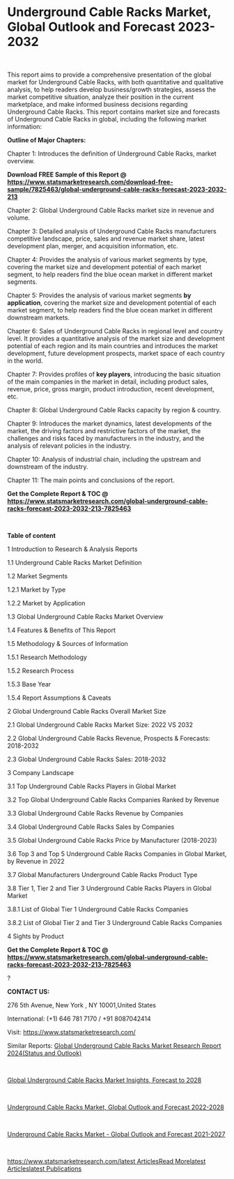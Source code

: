 <h1>Underground Cable Racks Market, Global Outlook and Forecast 2023-2032</h1><br/><p>This report aims to provide a comprehensive presentation of the global market for Underground Cable Racks, with both quantitative and qualitative analysis, to help readers develop business/growth strategies, assess the market competitive situation, analyze their position in the current marketplace, and make informed business decisions regarding Underground Cable Racks. This report contains market size and forecasts of Underground Cable Racks in global, including the following market information:</p>
 
 
 
 <p><strong>Outline of Major Chapters:</strong></p>
 
 
 
 <p>Chapter 1: Introduces the definition of Underground Cable Racks, market overview.</p>
 
 
 
 <p><strong>Download FREE Sample of this Report @ <a href="https://www.statsmarketresearch.com/download-free-sample/7825463/global-underground-cable-racks-forecast-2023-2032-213">https://www.statsmarketresearch.com/download-free-sample/7825463/global-underground-cable-racks-forecast-2023-2032-213</a></strong></p>
 
 
 
 <p>Chapter 2: Global Underground Cable Racks market size in revenue and volume.</p>
 
 
 
 <p>Chapter 3: Detailed analysis of Underground Cable Racks manufacturers competitive landscape, price, sales and revenue market share, latest development plan, merger, and acquisition information, etc.</p>
 
 
 
 <p>Chapter 4: Provides the analysis of various market segments by type, covering the market size and development potential of each market segment, to help readers find the blue ocean market in different market segments.</p>
 
 
 
 <p>Chapter 5: Provides the analysis of various market segments <strong>by application</strong>, covering the market size and development potential of each market segment, to help readers find the blue ocean market in different downstream markets.</p>
 
 
 
 <p>Chapter 6: Sales of Underground Cable Racks in regional level and country level. It provides a quantitative analysis of the market size and development potential of each region and its main countries and introduces the market development, future development prospects, market space of each country in the world.</p>
 
 
 
 <p>Chapter 7: Provides profiles of <strong>key players</strong>, introducing the basic situation of the main companies in the market in detail, including product sales, revenue, price, gross margin, product introduction, recent development, etc.</p>
 
 
 
 <p>Chapter 8: Global Underground Cable Racks capacity by region & country.</p>
 
 
 
 <p>Chapter 9: Introduces the market dynamics, latest developments of the market, the driving factors and restrictive factors of the market, the challenges and risks faced by manufacturers in the industry, and the analysis of relevant policies in the industry.</p>
 
 
 
 <p>Chapter 10: Analysis of industrial chain, including the upstream and downstream of the industry.</p>
 
 
 
 <p>Chapter 11: The main points and conclusions of the report.</p>
 
 
 
 <div><b>Get the Complete Report & TOC @ <a href="https://www.statsmarketresearch.com/global-underground-cable-racks-forecast-2023-2032-213-7825463">https://www.statsmarketresearch.com/global-underground-cable-racks-forecast-2023-2032-213-7825463</a></b></div>
 
 
 
 <p><br />
 
 <b>Table of content</b></p>
 
 
 
 <p>1 Introduction to Research & Analysis Reports<br />
 
 1.1 Underground Cable Racks Market Definition<br />
 
 1.2 Market Segments<br />
 
 1.2.1 Market by Type<br />
 
 1.2.2 Market by Application<br />
 
 1.3 Global Underground Cable Racks Market Overview<br />
 
 1.4 Features & Benefits of This Report<br />
 
 1.5 Methodology & Sources of Information<br />
 
 1.5.1 Research Methodology<br />
 
 1.5.2 Research Process<br />
 
 1.5.3 Base Year<br />
 
 1.5.4 Report Assumptions & Caveats<br />
 
 2 Global Underground Cable Racks Overall Market Size<br />
 
 2.1 Global Underground Cable Racks Market Size: 2022 VS 2032<br />
 
 2.2 Global Underground Cable Racks Revenue, Prospects & Forecasts: 2018-2032<br />
 
 2.3 Global Underground Cable Racks Sales: 2018-2032<br />
 
 3 Company Landscape<br />
 
 3.1 Top Underground Cable Racks Players in Global Market<br />
 
 3.2 Top Global Underground Cable Racks Companies Ranked by Revenue<br />
 
 3.3 Global Underground Cable Racks Revenue by Companies<br />
 
 3.4 Global Underground Cable Racks Sales by Companies<br />
 
 3.5 Global Underground Cable Racks Price by Manufacturer (2018-2023)<br />
 
 3.6 Top 3 and Top 5 Underground Cable Racks Companies in Global Market, by Revenue in 2022<br />
 
 3.7 Global Manufacturers Underground Cable Racks Product Type<br />
 
 3.8 Tier 1, Tier 2 and Tier 3 Underground Cable Racks Players in Global Market<br />
 
 3.8.1 List of Global Tier 1 Underground Cable Racks Companies<br />
 
 3.8.2 List of Global Tier 2 and Tier 3 Underground Cable Racks Companies<br />
 
 4 Sights by Product</p>
 
 
 
 <div><b>Get the Complete Report & TOC @ <a href="https://www.statsmarketresearch.com/global-underground-cable-racks-forecast-2023-2032-213-7825463">https://www.statsmarketresearch.com/global-underground-cable-racks-forecast-2023-2032-213-7825463</a></b></div>
 
 
 
 <p>? </p>
 
 
 
 <p><b>CONTACT US:</b><br />
 
 276 5th Avenue, New York , NY 10001,United States<br />
 
 International: (+1) 646 781 7170 / +91 8087042414<br />
 
 Visit: <a href="https://www.statsmarketresearch.com/">https://www.statsmarketresearch.com/</a><br />
 
 Similar Reports: <a href="https://www.statsmarketresearch.com/global-underground-cable-racks-forecast-2023-2032-213-7825463">Global Underground Cable Racks Market Research Report 2024(Status and Outlook)</a><br />
 
 <br />
 
 <a href="https://www.statsmarketresearch.com/global-underground-cable-racks-forecast-2023-2032-213-7825463">Global Underground Cable Racks Market Insights, Forecast to 2028</a><br />
 
 <br />
 
 <a href="https://www.statsmarketresearch.com/global-underground-cable-racks-forecast-2023-2032-213-7825463">Underground Cable Racks Market, Global Outlook and Forecast 2022-2028</a><br />
 
 <br />
 
 <a href="https://www.statsmarketresearch.com/global-underground-cable-racks-forecast-2023-2032-213-7825463">Underground Cable Racks Market - Global Outlook and Forecast 2021-2027</a><br />
 
 <br />
 
 <a href="https://gyeongbokgung.com">https://www.statsmarketresearch.com/</a><a href="https://hallyeomaritime.com">latest Articles</a><a href="https://jingwansa.com">Read More</a><a href="https://nguoiviet.jp/">latest Articles</a><a href="https://www.intelmarketresearch.com/">latest Publications</a></p>